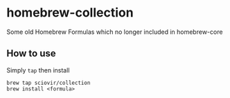 # homebrew-collection
Some old Homebrew Formulas which no longer included in homebrew-core

## How to use

Simply `tap` then install
```
brew tap sciovir/collection
brew install <formula>
```
